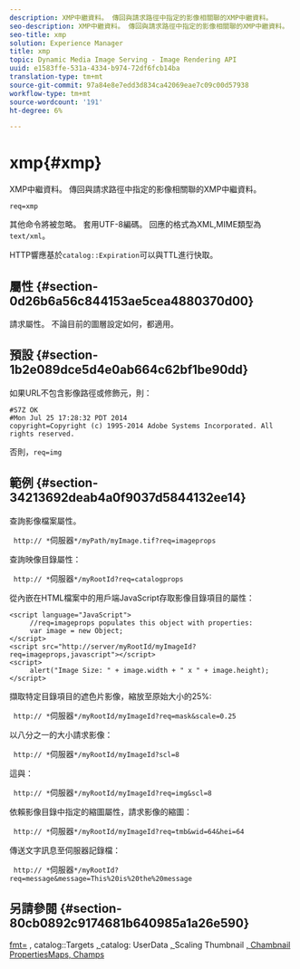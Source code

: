 ```yaml
---
description: XMP中繼資料。 傳回與請求路徑中指定的影像相關聯的XMP中繼資料。
seo-description: XMP中繼資料。 傳回與請求路徑中指定的影像相關聯的XMP中繼資料。
seo-title: xmp
solution: Experience Manager
title: xmp
topic: Dynamic Media Image Serving - Image Rendering API
uuid: e1583ffe-531a-4334-b974-72df6fcb14ba
translation-type: tm+mt
source-git-commit: 97a84e8e7edd3d834ca42069eae7c09c00d57938
workflow-type: tm+mt
source-wordcount: '191'
ht-degree: 6%

---
```



# xmp{#xmp}

XMP中繼資料。 傳回與請求路徑中指定的影像相關聯的XMP中繼資料。

`req=xmp`

其他命令將被忽略。 套用UTF-8編碼。 回應的格式為XML,MIME類型為`text/xml`。

HTTP響應基於`catalog::Expiration`可以與TTL進行快取。

## 屬性 {#section-0d26b6a56c844153ae5cea4880370d00}

請求屬性。 不論目前的圖層設定如何，都適用。

## 預設 {#section-1b2e089dce5d4e0ab664c62bf1be90dd}

如果URL不包含影像路徑或修飾元，則：

```
#S7Z OK 
#Mon Jul 25 17:28:32 PDT 2014 
copyright=Copyright (c) 1995-2014 Adobe Systems Incorporated. All rights reserved.
```

否則，`req=img`

## 範例 {#section-34213692deab4a0f9037d5844132ee14}

查詢影像檔案屬性。

` http:// *`伺服器`*/myPath/myImage.tif?req=imageprops`

查詢映像目錄屬性：

` http:// *`伺服器`*/myRootId?req=catalogprops`

從內嵌在HTML檔案中的用戶端JavaScript存取影像目錄項目的屬性：

```
<script language="JavaScript"> 
     //req=imageprops populates this object with properties: 
     var image = new Object; 
</script> 
<script src="http://server/myRootId/myImageId?req=imageprops,javascript"></script> 
<script> 
     alert("Image Size: " + image.width + " x " + image.height); 
</script>
```

擷取特定目錄項目的遮色片影像，縮放至原始大小的25%:

` http:// *`伺服器`*/myRootId/myImageId?req=mask&scale=0.25`

以八分之一的大小請求影像：

` http:// *`伺服器`*/myRootId/myImageId?scl=8`

這與：

` http:// *`伺服器`*/myRootId/myImageId?req=img&scl=8`

依賴影像目錄中指定的縮圖屬性，請求影像的縮圖：

` http:// *`伺服器`*/myRootId/myImageId?req=tmb&wid=64&hei=64`

傳送文字訊息至伺服器記錄檔：

` http:// *`伺服器`*/myRootId?req=message&message=This%20is%20the%20message`

## 另請參閱 {#section-80cb0892c9174681b640985a1a26e590}

[fmt=](../../../../../../is-api/http-ref/image-serving-api-ref/c-http-protocol-reference/c-command-reference/r-is-http-fmt.md#reference-cdf10043423b45ba9fe15157fb3ae37a) , catalog::Targets [, ](/help/aem-is-ir-api/is-api/image-catalog/image-serving-api-ref/c-image-catalog-reference/c-image-svg-data-reference/c-image-data-reference/r-targets-cat.md)catalog: UserData [, ](/help/aem-is-ir-api/is-api/image-catalog/image-serving-api-ref/c-image-catalog-reference/c-image-svg-data-reference/c-image-data-reference/r-userdata-cat.md)Scaling Thumbnail [](../../../../../../is-api/http-ref/image-serving-api-ref/c-http-protocol-reference/c-notes-on-server-behavior/r-thumbnail-scaling.md#reference-0f71817f721d4913b34816758d69b07f) [](../../../../../../is-api/http-ref/image-serving-api-ref/c-http-protocol-reference/c-response-data/c-properties/c-properties.md#concept-49c609fd6de942cab422ee412353c9d9) [, Chambnail PropertiesMaps, Champs](../../../../../../is-api/http-ref/image-serving-api-ref/c-http-protocol-reference/c-syntax-and-features/r-image-maps.md#reference-ff7d1bac2a064104b0c508a81316fdab)

